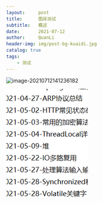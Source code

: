 ```yaml
---
layout:     post
title:      图床测试
subtitle:   概述
date:       2021-07-12
author:     QuanLi
header-img: img/post-bg-kuaidi.jpg
catalog: true
tags:
    - 测试
---
```


![image-20210712141236182](C:/Users/16227/AppData/Roaming/Typora/typora-user-images/image-20210712141236182.png)

![](images/gOXUvkdF6uTVZ1a.png)

